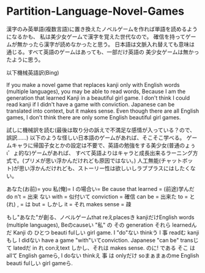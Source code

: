 # Partition-Language-Novel-Games

漢字のみ英単語(複数言語)に置き換えたノベルゲームを作れば単語を読めるようになるかも、
私は美少女ゲームで漢字を覚えた世代なので。
確信を持ってゲームが無かったら漢字が読めなかったと思う。
日本語は文脈入れ替えても意味は通じる。すべて英語のゲームはあっても、一部だけ英語の
美少女ゲームは無かったように思う。


以下機械英語訳(Bing)

If you make a novel game that replaces kanji only with English words (multiple languages), you may be able to read words,
Because I am the generation that learned Kanji in a beautiful girl game. I don't think I could read kanji if I didn't have a game with conviction.
Japanese can be translated into context, but it makes sense. Even though there are all English games, I don't think there are only some English beautiful girl games.

試しに機械訳を読む(最後は取り分の訴えで不満足な感情が入っている？ので、誤訳……)
以下のような怪しい日本語のゲームがあれば、そこそこ学べる。
ゲームキャラに帰国子女とかの設定は不要で、英語の勉強をする美少女(普通のょぅι゛ょ的な)ゲームがあれば、
すべて英語よりはキャラと成長出来るラーニング方式で。(プリメが思い浮かんだけれども原因ではない。)
人工無能(チャットボット)が思い浮かんだけれども、ストーリー性は欲しいしラブプラスにはしたくない。

あなた(お前)= you
私(俺)= I
の場合い= Be cause
that learned = (前途)学んだ
do n't = 出来 ない
with = 似付いて
conviction = 確信
can be = 出来た
to = と(れ)
, = は
but = しかし
it = それ
makes sense = 疎

もし"あなた"が創る、ノベルゲームthat reえplacesき kanjiだけEnglish words (multiple languages),
Beのcauseい "私" の その generation それら learnedんだ Kanji の ひとつ beauti fulしい girl game.
I "do"ない thinkう I 事 readむ kanji もし I didない have a game "with"いてconviction.
Japanese "can be" transじて latedだ in れ conえtext しかし、それは makes sense.
のに! である そこ は allて English gameら, I doない thinkえ 事 は onlyだけ soまぁまぁのme English beauti fulしい girl gameら.
